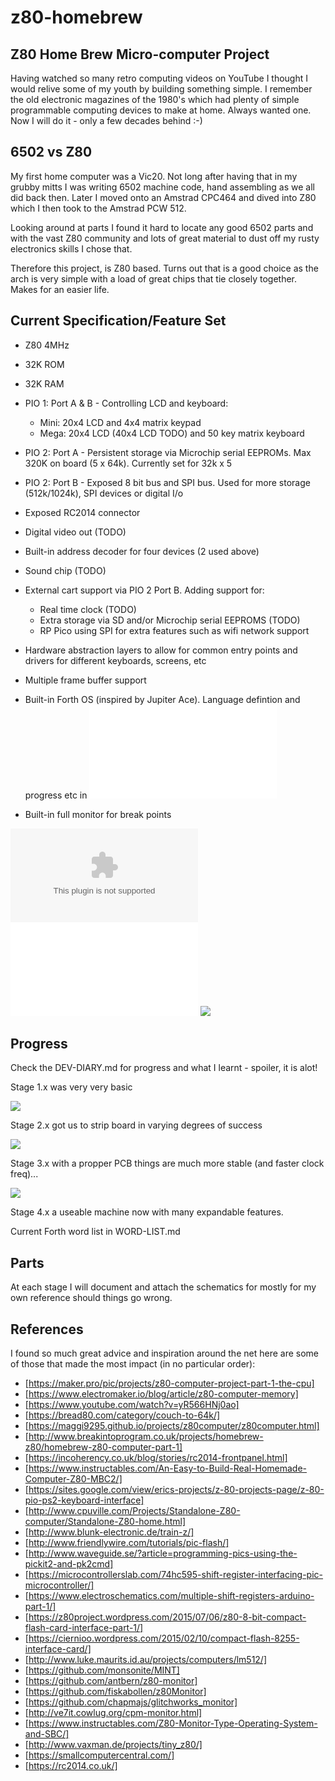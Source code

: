 # z80-homebrew
Z80 Home Brew Micro-computer Project
------------------------------------

Having watched so many retro computing videos on YouTube I thought I would relive some of my youth
by building something simple. I remember the old electronic magazines of the 1980's which 
had plenty of simple programmable computing devices to make at home.  Always wanted one. Now I
will do it - only a few decades behind :-)


6502 vs Z80
-----------

My first home computer was a Vic20. Not long after having that in my grubby mitts I was writing
6502 machine code, hand assembling as we all did back then. Later I moved onto an Amstrad CPC464
and dived into Z80 which I then took to the Amstrad PCW 512.

Looking around at parts I found it hard to locate any good 6502 parts and with the vast
Z80 community and lots of great material to dust off my rusty electronics skills I chose that.

Therefore this project, is Z80 based. Turns out that is a good choice as the arch is very simple
with a load of great chips that tie closely together. Makes for an easier life.

Current Specification/Feature Set
---------------------------------

* Z80 4MHz
* 32K ROM
* 32K RAM
* PIO 1: Port A & B - Controlling LCD and keyboard:
   - Mini: 20x4 LCD and 4x4 matrix keypad 
   - Mega: 20x4 LCD (40x4 LCD TODO) and 50 key matrix keyboard
* PIO 2: Port A - Persistent storage via Microchip serial EEPROMs. Max 320K on board (5 x 64k). Currently set for 32k x 5
* PIO 2: Port B - Exposed 8 bit bus and SPI bus. Used for more storage (512k/1024k), SPI devices or digital I/o
* Exposed RC2014 connector
* Digital video out (TODO)
* Built-in address decoder for four devices (2 used above)
* Sound chip (TODO)
* External cart support via PIO 2 Port B. Adding support for:
   - Real time clock (TODO)
   - Extra storage via SD and/or Microchip serial EEPROMS  (TODO)
   - RP Pico using SPI for extra features such as wifi network support

* Hardware abstraction layers to allow for common entry points and drivers for different keyboards, screens, etc
* Multiple frame buffer support
* Built-in Forth OS (inspired by Jupiter Ace). Language defintion and progress etc in ![FORTH.md](FORTH.md)
* Built-in full monitor for break points

![](stage4.0/Gerber_PCB_z80-system-3-sbc.zip)
![](stage4.0/Schematic_z80-system-4-sbc-2024-03-02.pdf)
![](stage4.0/Schematic_z80-system-4-sbc-2024-03-02.png)

Progress
--------

Check the DEV-DIARY.md for progress and what I learnt - spoiler, it is alot!


Stage 1.x was very very basic


![](images/20220321_072123-stage1.jpg)


Stage 2.x got us to strip board in varying degrees of success

![](stage2.5/20220614_075833.jpg)


Stage 3.x with a propper PCB things are much more stable (and faster clock freq)...

![](stage3.2/v3withnewbits.jpg)


Stage 4.x a useable machine now with many expandable features.

Current Forth word list in WORD-LIST.md


Parts
-----

At each stage I will document and attach the schematics for mostly for my own reference should things go wrong.



References
----------

I found so much great advice and inspiration around the net here are some of those that made the most
impact (in no particular order):


* [https://maker.pro/pic/projects/z80-computer-project-part-1-the-cpu]
* [https://www.electromaker.io/blog/article/z80-computer-memory]
* [https://www.youtube.com/watch?v=yR566HNj0ao]
* [https://bread80.com/category/couch-to-64k/]
* [https://maggi9295.github.io/projects/z80computer/z80computer.html]
* [http://www.breakintoprogram.co.uk/projects/homebrew-z80/homebrew-z80-computer-part-1]
* [https://incoherency.co.uk/blog/stories/rc2014-frontpanel.html]
* [https://www.instructables.com/An-Easy-to-Build-Real-Homemade-Computer-Z80-MBC2/]
* [https://sites.google.com/view/erics-projects/z-80-projects-page/z-80-pio-ps2-keyboard-interface]
* [http://www.cpuville.com/Projects/Standalone-Z80-computer/Standalone-Z80-home.html]
* [http://www.blunk-electronic.de/train-z/]
* [http://www.friendlywire.com/tutorials/pic-flash/]
* [http://www.waveguide.se/?article=programming-pics-using-the-pickit2-and-pk2cmd]
* [https://microcontrollerslab.com/74hc595-shift-register-interfacing-pic-microcontroller/]
* [https://www.electroschematics.com/multiple-shift-registers-arduino-part-1/]
* [https://z80project.wordpress.com/2015/07/06/z80-8-bit-compact-flash-card-interface-part-1/]
* [https://ciernioo.wordpress.com/2015/02/10/compact-flash-8255-interface-card/]
* [http://www.luke.maurits.id.au/projects/computers/lm512/]
* [https://github.com/monsonite/MINT]
* [https://github.com/antbern/z80-monitor]
* [https://github.com/fiskabollen/z80Monitor]
* [https://github.com/chapmajs/glitchworks_monitor]
* [http://ve7it.cowlug.org/cpm-monitor.html]
* [https://www.instructables.com/Z80-Monitor-Type-Operating-System-and-SBC/]
* [http://www.vaxman.de/projects/tiny_z80/]
* [https://smallcomputercentral.com/]
* [https://rc2014.co.uk/]

